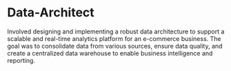 # Data-Architect
Involved designing and implementing a robust data architecture to support a scalable and real-time analytics platform for an e-commerce business. The goal was to consolidate data from various sources, ensure data quality, and create a centralized data warehouse to enable business intelligence and reporting.
